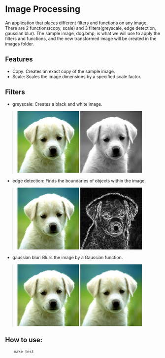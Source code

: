 # Image Processing
An application that places different filters and functions on any image. There are 2 functions(copy, scale) and 3 filters(greyscale, edge detection, gaussian blur). The sample image, dog.bmp, is what we will use to apply the filters and functions, and the new transformed image will be created in the images folder.

## Features
 * Copy: Creates an exact copy of the sample image.
 * Scale: Scales the image dimensions by a specified scale factor.

## Filters
 * greyscale: Creates a black and white image.
  > ![splashpage](dog.bmp) 
  > ![splashpage](/images/dog_grey.bmp)
 * edge detection: Finds the boundaries of objects within the image.
  > ![splashpage](dog.bmp)
  > ![splashpage](/images/dog_edge.bmp)
 * gaussian blur: Blurs the image by a Gaussian function. 
  >![splashpage](dog.bmp)
  >![splashpage](/images/dog_blur.bmp)

## How to use:
``` make all 
    make test
```


